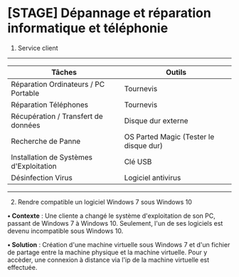 # [STAGE] Dépannage et réparation informatique et téléphonie #

1. Service client 
-----------------------------------------------------------------------------------     
|		Tâches                         |		Outils                          |        
|----------------------------------------|----------------------------------------|
| Réparation Ordinateurs / PC Portable   | Tournevis                              |
| Réparation Téléphones                  | Tournevis                              |
| Récupération / Transfert de données    | Disque dur externe                     |
| Recherche de Panne                     | OS Parted Magic (Tester le disque dur) |
| Installation de Systèmes d'Exploitation| Clé USB                                |
| Désinfection Virus                     | Logiciel antivirus                     |
-----------------------------------------------------------------------------------

2. Rendre compatible un logiciel Windows 7 sous  Windows 10 

**• Contexte** : Une cliente a changé le système d'exploitation de son PC, passant de Windows 7 à Windows 10. Seulement, l'un de ses logiciels est devenu incompatible sous Windows 10. 

**• Solution** : Création d'une machine virtuelle sous Windows 7 et d'un fichier de partage entre la machine physique et la machine virtuelle. Pour y accèder, une connexion à distance via l'ip de la machine virtuelle est effectuée. 






